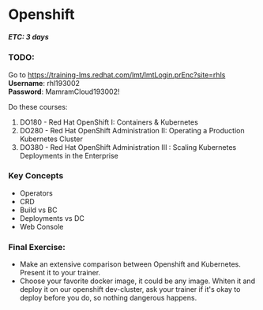 # Openshift

##### ETC: 3 days

### TODO:

Go to https://training-lms.redhat.com/lmt/lmtLogin.prEnc?site=rhls  
**Username**: rhl193002  
**Password**: MamramCloud193002!

Do these courses:

1. DO180 - Red Hat OpenShift I: Containers & Kubernetes
2. DO280 - Red Hat OpenShift Administration II: Operating a Production Kubernetes Cluster
3. DO380 - Red Hat OpenShift Administration III : Scaling Kubernetes Deployments in the Enterprise

### Key Concepts

- Operators
- CRD
- Build vs BC
- Deployments vs DC
- Web Console

### Final Exercise:

- Make an extensive comparison between Openshift and Kubernetes. Present it to your trainer.
- Choose your favorite docker image, it could be any image. Whiten it and deploy it on our openshift dev-cluster, ask your trainer if it's okay to deploy before you do, so nothing dangerous happens.
